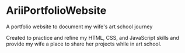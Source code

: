 # AriiPortfolioWebsite
A portfolio website to document my wife's art school journey

Created to practice and refine my HTML, CSS, and JavaScript skills and provide my wife a place to share
her projects while in art school.
